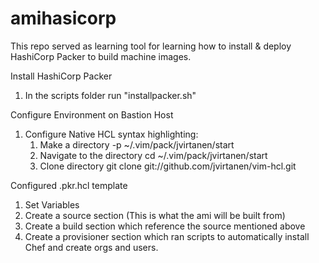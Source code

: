 # amihasicorp
This repo served as learning tool for learning how to install & deploy HashiCorp Packer to build machine images. 

Install HashiCorp Packer
1. In the scripts folder run  "installpacker.sh"

Configure Environment on Bastion Host
1. Configure Native HCL syntax highlighting:
    1. Make a directory -p ~/.vim/pack/jvirtanen/start
    2. Navigate to the directory cd ~/.vim/pack/jvirtanen/start
    3. Clone directory git clone git://github.com/jvirtanen/vim-hcl.git

Configured .pkr.hcl template
1. Set Variables
2. Create a source section (This is what the ami will be built from)
3. Create a build section which reference the source mentioned above
4. Create a provisioner section which ran scripts to automatically install Chef and create orgs and users.